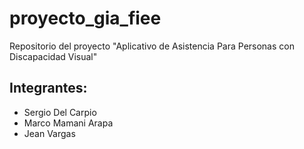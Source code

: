 # proyecto_gia_fiee

Repositorio del proyecto "Aplicativo de Asistencia Para Personas con Discapacidad Visual"

## Integrantes:

- Sergio Del Carpio
- Marco Mamani Arapa
- Jean Vargas

